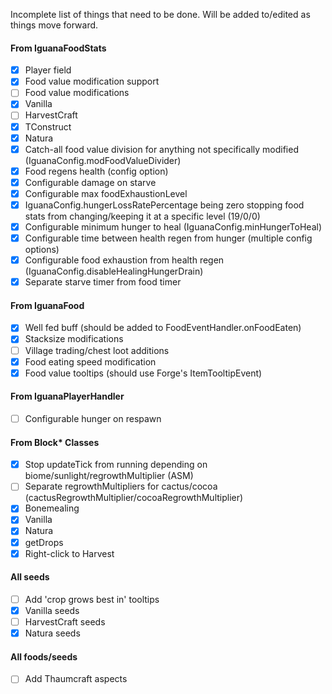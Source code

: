 Incomplete list of things that need to be done. Will be added to/edited as things move forward.

#### From IguanaFoodStats
- [x] Player field
- [x] Food value modification support
- [ ] Food value modifications
 - [x] Vanilla
 - [ ] HarvestCraft
 - [x] TConstruct
 - [x] Natura
 - [x] Catch-all food value division for anything not specifically modified (IguanaConfig.modFoodValueDivider)
- [x] Food regens health (config option)
- [x] Configurable damage on starve
- [x] Configurable max foodExhaustionLevel
- [x] IguanaConfig.hungerLossRatePercentage being zero stopping food stats from changing/keeping it at a specific level (19/0/0)
- [x] Configurable minimum hunger to heal (IguanaConfig.minHungerToHeal)
- [x] Configurable time between health regen from hunger (multiple config options)
- [x] Configurable food exhaustion from health regen (IguanaConfig.disableHealingHungerDrain)
- [x] Separate starve timer from food timer

#### From IguanaFood
- [x] Well fed buff (should be added to FoodEventHandler.onFoodEaten)
- [x] Stacksize modifications
- [ ] Village trading/chest loot additions
- [x] Food eating speed modification
- [x] Food value tooltips (should use Forge's ItemTooltipEvent)

#### From IguanaPlayerHandler
- [ ] Configurable hunger on respawn

#### From Block* Classes
- [x] Stop updateTick from running depending on biome/sunlight/regrowthMultiplier (ASM)
 - [ ] Separate regrowthMultipliers for cactus/cocoa (cactusRegrowthMultiplier/cocoaRegrowthMultiplier)
- [x] Bonemealing
 - [x] Vanilla
 - [x] Natura
- [x] getDrops
- [x] Right-click to Harvest

#### All seeds
- [ ] Add 'crop grows best in' tooltips
 - [x] Vanilla seeds
 - [ ] HarvestCraft seeds
 - [x] Natura seeds

#### All foods/seeds
- [ ] Add Thaumcraft aspects
